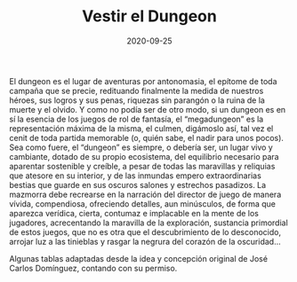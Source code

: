 ﻿---
title: Vestir el Dungeon
summary: En este libreto, encontraremos tablas que nos ayudarán a “vestir el dungeon”, a otorgarle dinamismo, a insuflarle vida y personalidad, para tornarlo más creíble y vívido. Aparte de lo aquí recogido, sírvanse ustedes de crear sus propias entradas, con tal de ahormar la mazmorra a sus gustos.
authors:
  - Pedro Gil
  - José Carlos Domínguez
date: 2020-09-25
type: post
categories:
- Clasicos de la Marca
tags:
- suplemento
- dungeon
- campaña
- ambientación
- gazetteer
minlevels: "-"
maxlevels: "-"
prices:
session: ""
mincharacters: "-"
maxcharacters: "-"
eval: oficial
cover: "vestireldungeon.jpg"
download: "vestireldungeon.pdf"
moreinfo:
license: "OGL"
draft: false

---

El dungeon es el lugar de aventuras por antonomasia, el epítome de toda campaña que se precie, redituando finalmente la medida de nuestros héroes, sus logros y sus penas, riquezas sin parangón o la ruina de la muerte y el olvido.
Y como no podía ser de otro modo, si un dungeon es en sí la esencia de los juegos de rol de fantasía, el “megadungeon” es la representación máxima de la misma, el culmen, digámoslo así, tal vez el cenit de toda partida memorable (o, quién sabe, el nadir para unos pocos).
Sea como fuere, el “dungeon” es siempre, o debería ser, un lugar vivo y cambiante, dotado de su propio ecosistema, del equilibrio necesario para aparentar sostenible y creíble, a pesar de todas las maravillas y reliquias que atesore en su interior, y de las inmundas empero extraordinarias bestias que guarde en sus oscuros salones y estrechos pasadizos.
La mazmorra debe recrearse en la narración del director de juego de manera vívida, compendiosa, ofreciendo detalles, aun minúsculos, de forma que aparezca verídica, cierta, contumaz e implacable en la mente de los jugadores, acrecentando la maravilla de la exploración, sustancia primordial de estos juegos, que no es otra que el descubrimiento de lo desconocido, arrojar luz a las tinieblas y rasgar la negrura del corazón de la oscuridad...

Algunas tablas adaptadas desde la idea y concepción original de José Carlos Domínguez, contando con su permiso.